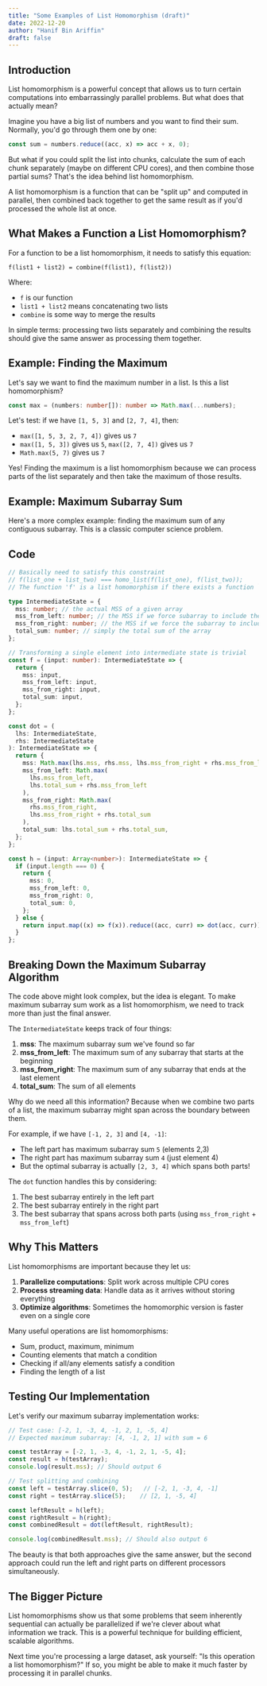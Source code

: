 ```yaml
---
title: "Some Examples of List Homomorphism (draft)"
date: 2022-12-20
author: "Hanif Bin Ariffin"
draft: false
---
```


## Introduction

List homomorphism is a powerful concept that allows us to turn certain computations into embarrassingly parallel problems. But what does that actually mean?

Imagine you have a big list of numbers and you want to find their sum. Normally, you'd go through them one by one:

```typescript
const sum = numbers.reduce((acc, x) => acc + x, 0);
```

But what if you could split the list into chunks, calculate the sum of each chunk separately (maybe on different CPU cores), and then combine those partial sums? That's the idea behind list homomorphism.

A list homomorphism is a function that can be "split up" and computed in parallel, then combined back together to get the same result as if you'd processed the whole list at once.

## What Makes a Function a List Homomorphism?

For a function to be a list homomorphism, it needs to satisfy this equation:

```
f(list1 + list2) = combine(f(list1), f(list2))
```

Where:
- `f` is our function
- `list1 + list2` means concatenating two lists
- `combine` is some way to merge the results

In simple terms: processing two lists separately and combining the results should give the same answer as processing them together.

## Example: Finding the Maximum

Let's say we want to find the maximum number in a list. Is this a list homomorphism?

```typescript
const max = (numbers: number[]): number => Math.max(...numbers);
```

Let's test: if we have `[1, 5, 3]` and `[2, 7, 4]`, then:
- `max([1, 5, 3, 2, 7, 4])` gives us `7`
- `max([1, 5, 3])` gives us `5`, `max([2, 7, 4])` gives us `7`
- `Math.max(5, 7)` gives us `7`

Yes! Finding the maximum is a list homomorphism because we can process parts of the list separately and then take the maximum of those results.

## Example: Maximum Subarray Sum

Here's a more complex example: finding the maximum sum of any contiguous subarray. This is a classic computer science problem.

## Code

```typescript
// Basically need to satisfy this constraint
// f(list_one + list_two) === homo_list(f(list_one), f(list_two));
// The function 'f' is a list homomorphism if there exists a function `homo_list` that satisfy the above equation

type IntermediateState = {
  mss: number; // the actual MSS of a given array
  mss_from_left: number; // the MSS if we force subarray to include the first element
  mss_from_right: number; // the MSS if we force the subarray to include the last element
  total_sum: number; // simply the total sum of the array
};

// Transforming a single element into intermediate state is trivial
const f = (input: number): IntermediateState => {
  return {
    mss: input,
    mss_from_left: input,
    mss_from_right: input,
    total_sum: input,
  };
};

const dot = (
  lhs: IntermediateState,
  rhs: IntermediateState
): IntermediateState => {
  return {
    mss: Math.max(lhs.mss, rhs.mss, lhs.mss_from_right + rhs.mss_from_left),
    mss_from_left: Math.max(
      lhs.mss_from_left,
      lhs.total_sum + rhs.mss_from_left
    ),
    mss_from_right: Math.max(
      rhs.mss_from_right,
      lhs.mss_from_right + rhs.total_sum
    ),
    total_sum: lhs.total_sum + rhs.total_sum,
  };
};

const h = (input: Array<number>): IntermediateState => {
  if (input.length === 0) {
    return {
      mss: 0,
      mss_from_left: 0,
      mss_from_right: 0,
      total_sum: 0,
    };
  } else {
    return input.map((x) => f(x)).reduce((acc, curr) => dot(acc, curr));
  }
};
```

## Breaking Down the Maximum Subarray Algorithm

The code above might look complex, but the idea is elegant. To make maximum subarray sum work as a list homomorphism, we need to track more than just the final answer.

The `IntermediateState` keeps track of four things:
1. **mss**: The maximum subarray sum we've found so far
2. **mss_from_left**: The maximum sum of any subarray that starts at the beginning
3. **mss_from_right**: The maximum sum of any subarray that ends at the last element  
4. **total_sum**: The sum of all elements

Why do we need all this information? Because when we combine two parts of a list, the maximum subarray might span across the boundary between them.

For example, if we have `[-1, 2, 3]` and `[4, -1]`:
- The left part has maximum subarray sum `5` (elements 2,3)
- The right part has maximum subarray sum `4` (just element 4)
- But the optimal subarray is actually `[2, 3, 4]` which spans both parts!

The `dot` function handles this by considering:
1. The best subarray entirely in the left part
2. The best subarray entirely in the right part  
3. The best subarray that spans across both parts (using `mss_from_right` + `mss_from_left`)

## Why This Matters

List homomorphisms are important because they let us:

1. **Parallelize computations**: Split work across multiple CPU cores
2. **Process streaming data**: Handle data as it arrives without storing everything
3. **Optimize algorithms**: Sometimes the homomorphic version is faster even on a single core

Many useful operations are list homomorphisms:
- Sum, product, maximum, minimum
- Counting elements that match a condition
- Checking if all/any elements satisfy a condition
- Finding the length of a list

## Testing Our Implementation

Let's verify our maximum subarray implementation works:

```typescript
// Test case: [-2, 1, -3, 4, -1, 2, 1, -5, 4]
// Expected maximum subarray: [4, -1, 2, 1] with sum = 6

const testArray = [-2, 1, -3, 4, -1, 2, 1, -5, 4];
const result = h(testArray);
console.log(result.mss); // Should output 6

// Test splitting and combining
const left = testArray.slice(0, 5);   // [-2, 1, -3, 4, -1]
const right = testArray.slice(5);    // [2, 1, -5, 4]

const leftResult = h(left);
const rightResult = h(right);
const combinedResult = dot(leftResult, rightResult);

console.log(combinedResult.mss); // Should also output 6
```

The beauty is that both approaches give the same answer, but the second approach could run the left and right parts on different processors simultaneously.

## The Bigger Picture

List homomorphisms show us that some problems that seem inherently sequential can actually be parallelized if we're clever about what information we track. This is a powerful technique for building efficient, scalable algorithms.

Next time you're processing a large dataset, ask yourself: "Is this operation a list homomorphism?" If so, you might be able to make it much faster by processing it in parallel chunks.
